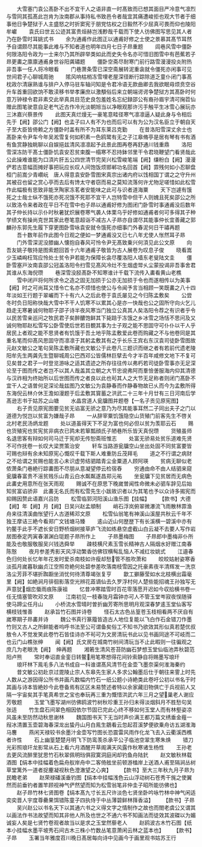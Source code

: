 <!-- { "loadSidebar": true } -->
　　大雪塞门袁公髙卧不出不宜干人之语非直一时髙致而已想其面目严冷意气凛烈与雪同其孤髙此岂肯为汝南郡从事持私书致邑令者哉宜其痛遭峻拒也观大节者于细事他日争楚狱于人主盛怒之时折窦宪于朋党怙权之日毅然不少屈真可畏而仰也陵阳牟巘
　　袁氏曰世五公迹其富贵烜赫岂浅尠哉千载而下使人彷佛图写思见其人者乃在卧雪时耳姚式书
　　余为通甫作此图正以通甫好修之士使之景慕其髙节耳然予自谓颇尽其能事此难与不知者道也明年四月七日子昻重题
　　闾巷风雪中僵卧何限洛阳令政为一士来尔乃其所辟举类如此而史失令名亦可惜旧图雪中有芭蕉若子昻更畵之廪廪通甫身世谷阳龚璛题
　　僵卧空斋尽耐寒门前行路雪漫漫投炎附热非吾事一任人将冷眼看
　　门巷萧条雪已深空斋展转泥重衾就令僵死亦闲事可见世间君子心聊城周驰
　　隂风响枯梢冻雪埋老屋深径断行踪除道乏童仆闭门事髙枕政尔清寐熟谁与排户入停马驻车轴问知是令君冷语无款曲卿去我欲眠毋烦贲空谷升车首重回欲饷不敢渎移书举孝廉庶以激頺俗后来立朝端谔谔争楚狱方其髙卧时何意万钟禄令君非素交此举真具目范史良包羞姓名忘纪録邵公有裔孙眉宇清可掬苕仙赠此图笔驶意自足老气近古作冷光淡朝旭当以净眼观那许污手触平生冰雪心展玩亦三沐嘉兴蔡景传
　　此图天真烂熳无一豪笔意畦径寒气凛凛逼人疑此身与令相后先于【阙】邵公门【阙】也孟子曰人有不为也而后可以有为公为汉名臣立于朝自天子至大臣皆倚赖之方僵卧时盖有所不为耳东莱吕克勤
　　在昔洛阳雪深丈余士也髙卧来令尹车今年吴淞雪复何如积素一色鸥鹭有无之子江皋脩亭是居有琴有书有酒有鱼赏静独眺聊以自娱挹兹清风凛凛起予此景此图再卷再舒通川钱重鼎
　　洛阳雪深冻防干髙士僵卧饥袁安忍贫束腹一榻寒不忍持鉢邻里干令君晓鞭望门看贤哉此公此操难谁能为口湏片肝五公四世清节完吴兴松雪峻笔端【阙】缣粉白【阙】漫漫俨若古意幅靣摊好事把玩应长叹人间饱饭烦邯郸功名回首【阙】霏残何如小忍聊盘桓门前嵩少青巑岏　唐人得意袁安卧雪图宋真宗出诸内府以饯相国丁谓之之守升州其被召也留之赏心亭而去后有馋太守者窃而易之莫知流落何许尤物足嗟惜如此松雪作此幅极有思致非能烹陶家冻茗者安能味之此可与识者道海粟
　　天下岂遽有饿死之士哉士纵不饿死亦死况饿不死耶不宜干人岂特雪中但干人则媿且死矣邵公之所以致洛令来者政在平日不在雪中也子昻以通甫好修为图闭门卧雪时事通甫没后数年其子仲长持以示仆时秋暑犹炽展卷寒气袭人体栗乌乎好修如通甫者何可多得其子种学绩文有操尚克世其家此卷笔意超诣不减古人子昻亦自谓尽其能事仲长宜善藏之郭麟孙东郭先生履下穿更图卧雪咏袁安就令饿死亦细事门外春泥何日干璛再题
　　吾十数年前作此图今日观之便如一梦通甫没又已七八年尤使人怅然耳子昻
　　门外雪深泥没膝幽人懐抱自春风可怜令尹无髙致乗兴何湏见此公文原
　　向吾友姚子敬持是图索题回首十六年通甫子敬皆为古人展卷为叹息子俊
　　晓看嵩少玉嶙峋枉驾应怜处士贫令尹若能为保障长衾尽覆洛阳人墙东老叟陆文圭
　　僵卧雪塞戸汝南袁邵公冠盖洛阳令扫雪见髙风冷灶不生烟虚斝乆尘蒙投谒非吾事舍君其谁从东海倪瓒
　　巷深雪没胫髙卧不知寒谁计千载下流传入畵看黄山老樵
　　雪中闭戸将何所求令之造之固无加损于公亦无加损于令也而遂相传以为美事【阙】时之可尚耳又惜令亡名亦不烦惜也使公与令闻予言当相顾一笑既畵之八十四年淡如王行题于翠巗而下十有六人之后此卷于袁氏屡见之今归陈孟敷矣
　　公尝冬时负日阳称快哉大雪中不干人饥寒不以累其心是亦一快哉也公之固所守向火乞儿趋走无寒暑诚何物耶子邵子诗半夜风寒当门独立公真其人矣洛阳令荐之有识者乎令以民苦雪亲巡问之牧民君子矣醉醲饱鲜其下毙踣于冻饿之乡冰雪之场恬不思问及又诚何物耶赵松雪写公卧雪使后世若目覩其事为士子观之能不思固守可仆仆以干人乎居民上者观之能不思贤者有饥饿于吾土地乎陈孟敷爱此卷而购藏之不与他卷同是其重名笔而仰髙风思固守而凛凛于其躬孟敷其有之乎长乐王宾右东汉袁司徒卧雪图故元赵文敏公之笔句吴陈孟敷所藏也文敏公于此卷凡三题识而继之者有若前代遗老陵阳牟先生两龚先生暨聊城周公巴西邓公皆儒林巨擘去今才半百年咸修文地下不复可见矣昔之君子一时登览游咏之适其遗迹之所存往往传以弗朽若司徒卧雪事亦无足深论至于图而传之者岂不以其人哉盖其立朝之大节忠谠弗阿而羣憸詟服海内仰其清德与汉祚相为终始所以后世图而传之者良以此也茍其人之大节无足称者则闭门髙卧不宜干人之语曽何足深论哉兹图乃文敏公为袁静春而作静春物故已乆而今为孟敷所得东海倪云林介休王澹如漫题于后孟敷其寳蓄之洪武二十三年十月廿有三日河南后学髙逊志书于姑苏之山塘
　　水晶宫道人瓮牖图并题卷【一名子贡见原宪图】
　　右子贡见原宪图要见贫无谄富无骄之意乃为尽其能事耳然二子同出夫子之门以道德为悦岂以贫富为嫌哉子昻
　　一从辞宰粟饥饿隐空山货殖门前客先生不啓关北村老民汤炳龙题
　　处以道虽得天下不足为富也何必但以贫为羡耶云石
　　赐也货殖宪也贫宪贫非病衣已鹑未若箪瓢顔氏子陋巷所乐皆天真倪瓒
　　货殖虽师名退思客有辩如何司马迁于宪却无传恕斋班惟志
　　处富无骄易处贫乐道难先贤不可作抚卷一长叹大梁贾策治安
　　轩车当路游瓮牖空山坐出处固不同贫富要皆可赐也辩有余未知原宪心慨叹千载下斯人难重防丘茂拜毛
　　道之不行谓之病财之不给谓之贫赐也能言心未识虚劳结驷踏青尘金粟道人顾阿瑛
　　贫病无聊似老侬萧条门巷絶行踪畵图不尽朋从意凝望停云检宿舂
　　穷通由命不由人结驷来窥瓮牖春富贵不滛贫贱乐山青云白水粼粼遂昌郑元祐
　　坐瓮牖下见贫居而无病色此畵史用意所在张天雨观
　　赐诚不在原思下晚嵗曽闻性命微未必驷车辞见后始知贫富谄骄非　此畵无名氏而有松雪先生小跋故识者以为其笔也予以众诗多掦宪而抑赐因赘此语嘉兴吕防
　　松雪临郭河阳溪山渔乐图【挂幅】
　　【款书】大德【阙】年【阙】月【阙】日吴兴赵孟頫制
　　峭石浮岚俯翠微瀑流飞雨散林霏渔舟来往清溪曲怅望行人古道稀邓文原
　　松雪仙翁笔有神溪山溪屋共秋云千年不独王摩诘三絶今看郑广文钱塘马臻
　　逺山近山何歴歴下有长溪横一碧溪中亦有钓鳌手此手不遮长安日野桥烟树接草庐飞流如练悬空虚截山白云凝不去要人写作岩居图泰定丙寅春湛渊白珽题子昻所作上
　　子昻墨梅图
　　子昻郎中墨梅非仆所能及也敬服敬服吴兴钱选舜举
　　疎枝横尺素玉雪长精神古人隔烟水好赠江南春陈慤
　　夜月参差秀影天风浮动繁香彷佛钗横髩乱恼人不减红妆姚式
　　江邉春色归何处长忆年年花发时爱杀南枝如许瘦却愁管不胜吹萧和
　　皎皎姑射姿寒香淡孤月嵗暮耿幽贞江空照竒絶何处碧参差吹落南枝雪因之托豪素夜半清辉发一洗京洛尘芳菲不堪折踟蹰坐消忧何待清尊竭张复亨
　　歙工擗藤莹如水北枝横出霜毫里【阙】如絶涧月徘徊影落空光辨花蕋谪仙去久罗浮村何人楚些能招魂王孙独写无声意犹烟峦蜃雨痕陈康祖
　　忆昔冲寒踏雪时百花零落愿开迟如今収拾横书卷一任无情塞管吹邓文原
　　江南初见一枝春陇月霜钟亦可人不管玉堂岑寂夜悮随驿使马蹄尘任月山
　　小桥流水雪晴时曽折幽芳寄所思明月观深春梦逺玉堂仙客写横枝钱惟善
　　赵承旨竹石图并诗卷
　　怪石太古色丛篁苍玉枝相看两不厌自有嵗寒期子昻畵并诗
　　魏公书真行篆籀皆造古人地位复能以飞白作石金错刀作墨竹则又古人之所鲜能者呜呼书法至公可谓备矣俗工不知书乃欲效其形似真若楚优叔敖令人不觉发笑此卷竹石皆佳诗亦不茍可为文房清玩书此以见书画同途不可岐而二也云门山樵张绅
　　闻【阙】氏文房在城南竹树间清玩当不止此暇则一往徧观之庶几为老眼洗【阙】　绅再题
　　湘箬生清风苍苔防幽石梦想玉堂仙临池弄秋碧范阳卢熊
　　常时奉诏直金銮日转鳌用笔寒想得花间铃索静自将赐墨写琅玕
　　琅玕林下鳯毛多八法书成自一科谁谓髙风清节在金壶飞墨奈渠何淮海秦约
　　昔文敏公初赴京过毘陵止宗人东皋先生家人多求公翰墨后仕于朝往来霅上时先人数从之游因得公所书并画凡数幅内竹石一纸公题小诗絶类此卷吁公初以书名于时其画与诗本皆絶妙今此卷备焉有区区未易赞述者特以余家藏旧物俱亡于兵视前人又隔一宇宙矣其手笔真希世之宝也奉玩再三重为慨惜洪武六年三月之望巢老人谢应芳敬题
　　玉堂飞墨写湖州彷佛鸥波竹树秋珍重王孙归未得淡烟斜月不胜愁句吴张适
　　竹生盘石间翠色相因依尔节固已完此心终不移如何玉堂人而有林壑姿凉风虽未至防然动秋思谢林
　　魏国图书天下无当时声价满王都万篇文绣垂金薤一叚冰清置玉壶碧海春深龙出蛰丹山月白鳯生鶵看云忽起苕溪梦便欲乗舟访五湖淮海马麐
　　燕闲天禄较书余墨汁金壶写竹图长恐震雷风雨作化龙飞去入云衢溪西樵者许性
　　石上幽篁楚楚月明飞下防鸾羡杀承平公子临池空翠生寒朱焕
　　错刀光彩照琅玕龙影常从石上看六月酒醒开草阁满天风露作秋寒诸生杨性
　　王孙老去更风流醉里犹思竹石秋翠佩明珰俱寂寞洞庭闲却钓鱼舟陆釴
　　赵文敏秋林载酒图【绢本中挂幅着色扁舟舣岸舟中二客倚舷坐前顿游榼岸上送酒人甫至隔涧丛树草堂篱外一道者捉麈凝视秋色澄澈望之心爽】
　　【款书】至大三年秋九月子昻为民瞻老弟
　　赵荣禄磻溪垂钓图【绢本中挂幅浅色云山浮动树石苍秀干旄之使翼然而前垂钓者置竿顾视神气俨然望而知为松雪翁笔非仲圭子昭所能彷佛也】
　　赵子昻竹林七贤图卷【绢本髙九寸长五尺许淡色七贤坐卧吟咏竹林中神气闲适奕奕晋人宇度尊罍果饵错陈童子四执侍于中丛薄碧鲜林箨香溢】
　　【款书】子昻
　　吴兴赵公以书名天下以其通六书之义得文字之情制作之故也而閤老虞公又谓其以画法作书法故望而知其非他人所及也世之不通六书不知画法而徒效其波磔以为媚诚妄人矣是七贤竹卷观者故当以是求之玉堂然藜老人
　　赵鸥波古木竹石图【纸本小挂幅水墨平坡秀石间古木三株小竹数丛笔意萧闲云林之蓝本也】
　　【款书】子昻
　　玉署当年雅度苕川晚日髙居每向诗中见画今于画里观书姑苏王行
